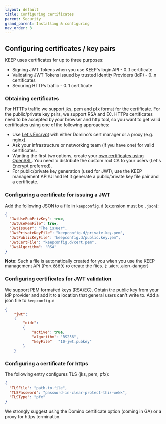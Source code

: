 ```yaml
---
layout: default
title: Configuring certificates
parent: Security
grand_parent: Installing & configuring
nav_order: 3
---
```


## Configuring certificates / key pairs

KEEP uses certificates for up to three purposes:

- Signing JWT Tokens when you use KEEP's login API - 0..1 certificate
- Validating JWT Tokens issued by trusted Identity Providers (IdP) - 0..n certificates
- Securing HTTPs traffic - 0..1 certificate

### Obtaining certificates

For HTTPs traffic we support jks, pem and pfx format for the certificate. For the public/private key pairs, we support RSA and EC. HTTPs certificates need to be accepted by your browser and http tool, so you want to get valid certificates using one of the following approaches:

- Use [Let's Encrypt](https://letsencrypt.org/) with either Domino's cert manager or a proxy (e.g. nginx).
- Ask your infrastructure or networking team (if you have one) for valid certificates.
- Wanting the first two options, create your [own certificates using OpenSSL](https://gist.github.com/fntlnz/cf14feb5a46b2eda428e000157447309). You need to distribute the custom root CA to your users (Let's Encrypt preferred).
- For public/private key generation (used for JWT), use the KEEP management API/UI and let it generate a public/private key file pair and a certificate.

### Configuring a certificate for issuing a JWT

Add the following JSON to a file in `keepconfig.d` (extension must be `.json`):

```json
{
  "JwtUsePubPrivKey": true,
  "JwtUsePemFile": true,
  "JwtIssuer": "The issuer",
  "JwtPrivateKeyFile": "keepconfig.d/private.key.pem",
  "JwtPublicKeyFile": "keepconfig.d/public.key.pem",
  "JwtCertFile": "keepconfig.d/cert.pem",
  "JwtAlgorithm": "RSA"
}
```

**Note:** Such a file is automatically created for you when you use the KEEP management API (Port 8889) to create the files.
{: .alert .alert-danger}

### Configuring certificates for JWT validation

We support PEM formatted keys (RSA/EC). Obtain the public key from your IdP provider and add it to a location that general users can't write to. Add a json file to `keepconfig.d`:

```json
{
    "jwt":
    {
        "oidc":
        {
            "active": true,
            "algorithm": "RS256",
            "keyFile" : "10-jwt.pubkey"
        }
    }

```

### Configuring a certificate for https

The following entry configures TLS (jks, pem, pfx):

```json
{
  "TLSFile": "path.to.file",
  "TLSPassword": "password-in-clear-protect-this-wekk",
  "TLSType": "pfx"
}
```

We strongly suggest using the Domino certificate option (coming in GA) or a proxy for https termination.
